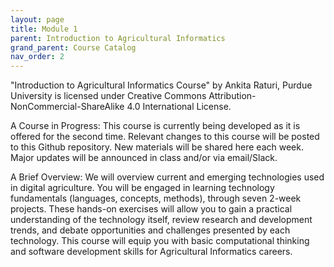 ```yaml
---
layout: page
title: Module 1
parent: Introduction to Agricultural Informatics
grand_parent: Course Catalog
nav_order: 2
---
```


"Introduction to Agricultural Informatics Course" by Ankita Raturi, Purdue University is licensed under Creative Commons Attribution-NonCommercial-ShareAlike 4.0 International License.

A Course in Progress: This course is currently being developed as it is offered for the second time. Relevant changes to this course will be posted to this Github repository. New materials will be shared here each week. Major updates will be announced in class and/or via email/Slack.


A Brief Overview:
We will overview current and emerging technologies used in digital agriculture. You will be engaged in learning technology fundamentals (languages, concepts, methods), through seven 2-week projects. These hands-on exercises will allow you to gain a practical understanding of the technology itself, review research and development trends, and debate opportunities and challenges presented by each technology. This course will equip you with basic computational thinking and software development skills for Agricultural Informatics careers.
